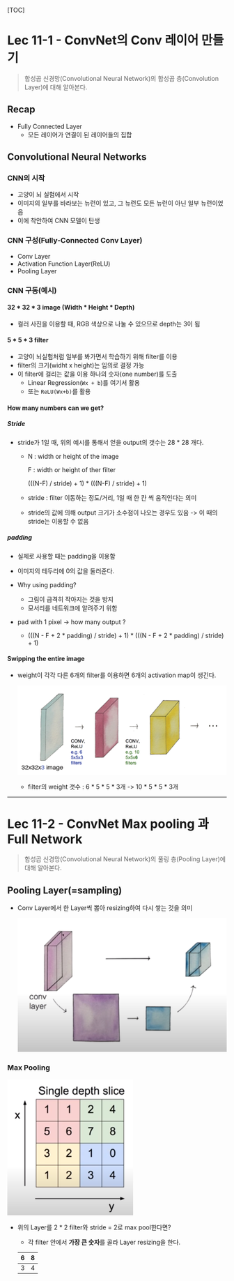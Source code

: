 [TOC]

# Lec 11-1 - ConvNet의 Conv 레이어 만들기

> 합성곱 신경망(Convolutional Neural Network)의 합성곱 층(Convolution Layer)에 대해 알아본다.

## Recap

- Fully Connected Layer
  - 모든 레이어가 연결이 된 레이어들의 집합

## Convolutional Neural Networks

### CNN의 시작

- 고양이 뇌 실험에서 시작
- 이미지의 일부를 바라보는 뉴런이 있고, 그 뉴런도 모든 뉴런이 아닌 일부 뉴런이었음
- 이에 착안하여 CNN 모델이 탄생

### CNN 구성(Fully-Connected Conv Layer)

- Conv Layer
- Activation Function Layer(ReLU)
- Pooling Layer

### CNN 구동(예시)

#### 32 * 32 * 3 image (Width * Height * Depth)

- 컬러 사진을 이용할 때, RGB 색상으로 나눌 수 있으므로 depth는 3이 됨

#### 5 * 5 * 3 filter

- 고양이 뇌실험처럼 일부를 봐가면서 학습하기 위해 filter를 이용
- filter의 크기(widht x height)는 임의로 결정 가능
- 이 filter에 걸리는 값을 이용 하나의 숫자(one number)를 도출
  - Linear Regression(`Wx + b`)를 여기서 활용
  - 또는 `ReLU(Wx+b)`를 활용

#### How many numbers can we get?

##### Stride

- stride가 1일 때, 위의 예시를 통해서 얻을 output의 갯수는 28 * 28 개다.

  - N : width or height of the image

    F : width or height of ther filter

    (((N-F) / stride) + 1) * (((N-F) / stride) + 1)

  - stride : filter 이동하는 정도/거리, 1일 때 한 칸 씩 움직인다는 의미

  - stride의 값에 의해 output 크기가 소수점이 나오는 경우도 있음 -> 이 때의 stride는 이용할 수 없음

##### padding

- 실제로 사용할 때는 padding을 이용함
- 이미지의 테두리에 0의 값을 둘러준다.
- Why using padding?
  - 그림이 급격히 작아지는 것을 방지
  - 모서리를 네트워크에 알려주기 위함

- pad with 1 pixel -> how many output ?
  - (((N - F + 2 * padding) / stride) + 1) * (((N - F + 2 * padding) / stride) + 1) 

#### Swipping the entire image

- weight이 각각 다른 6개의 filter를 이용하면 6개의 activation map이 생긴다.

  ![11-1_convolution_layers_using_filters](../MDImage/11-1_convolution_layers_using_filters.PNG)

  - filter의 weight 갯수 : 6 * 5 * 5 * 3개 -> 10 * 5 * 5 * 3개

---

# Lec 11-2 - ConvNet Max pooling 과 Full Network

> 합성곱 신경망(Convolutional Neural Network)의 풀링 층(Pooling Layer)에 대해 알아본다.

## Pooling Layer(=sampling)

- Conv Layer에서 한 Layer씩 뽑아 resizing하여 다시 쌓는 것을 의미

  ![11-2_Pooling](../MDImage/11-2_Pooling.PNG)

### Max Pooling

![11-2_Max_Pooling](../MDImage/11-2_Max_Pooling.PNG)

- 위의 Layer를 2 * 2 filter와 stride = 2로 max pool한다면?

  - 각 filter 안에서 **가장 큰 숫자**를 골라 Layer resizing을 한다.

  | 6    | 8    |
  | ---- | ---- |
  | 3    | 4    |

  